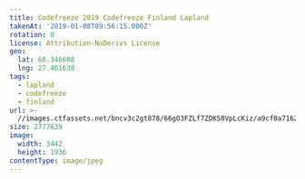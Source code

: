 ```yaml
---
title: Codefreeze 2019 Codefreeze Finland Lapland
takenAt: '2019-01-08T09:56:15.000Z'
rotation: 0
license: Attribution-NoDerivs License
geo:
  lat: 68.346608
  lng: 27.461638
tags:
  - lapland
  - codefreeze
  - finland
url: >-
  //images.ctfassets.net/bncv3c2gt878/66gO3FZLf7ZDKS0VpLcKiz/a9cf0a7162970eeed8a2c97413a30f6d/codefreeze-2019-codefreeze-finland-lapland_31796863667_o
size: 2777639
image:
  width: 3442
  height: 1936
contentType: image/jpeg
---
```


